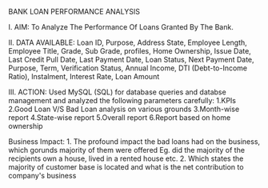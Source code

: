 BANK LOAN PERFORMANCE ANALYSIS

 I. AIM: 
	To Analyze The Performance Of Loans Granted By The Bank.
 
 II. DATA AVAILABLE:
	Loan ID, Purpose, Address State, Employee Length, Employee Title, Grade, Sub Grade, profiles, Home Ownership, Issue Date, Last Credit Pull Date, Last Payment Date, 		Loan Status, Next Payment Date, Purpose, Term, Verification Status, Annual Income, DTI (Debt-to-Income Ratio), Instalment, Interest Rate, Loan Amount
 
 III. ACTION: 
 	Used MySQL (SQL) for database queries and databse management and analyzed the following parameters carefully:
  	1.KPIs
	2.Good Loan V/S Bad Loan analysis on various grounds
 	3.Month-wise report
  	4.State-wise report
   	5.Overall report
    	6.Report based on home ownership
     
 Business Impact:
 	1. The profound impact the bad loans had on the business, which gorunds majority of them were offered Eg. did the majority of the recipients own a house, lived in a 
	rented house etc.
 	2. Which states the majority of customer base is located and what is the net contribution to company's business
